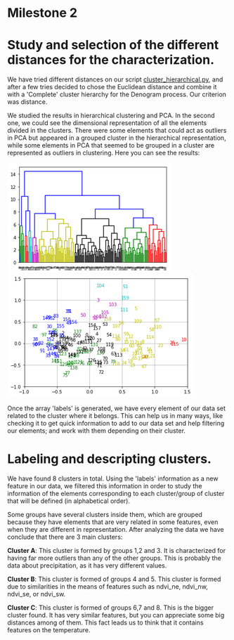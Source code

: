 # Milestone 2

# Study and selection of the different distances for the characterization.
 
We have tried different distances on our script [cluster_hierarchical.py](https://github.com/CarlosCordoba96/Machine-Learning-techniques/blob/master/Milestone2/cluster_hierarchical.py), and after a few tries decided to chose the Euclidean distance and combine it with a 'Complete' cluster hierarchy for the Denogram process. Our criterion was distance. 

We studied the results in hierarchical clustering and PCA. In the second one, we could see the dimensional representation of all the elements divided in the clusters. There were some elements that could act as outliers in PCA but appeared in a grouped cluster in the hierarchical representation, while some elements in PCA that seemed to be grouped in a cluster are represented as outliers in clustering. Here you can see the results:

![Clustering](https://github.com/CarlosCordoba96/Machine-Learning-techniques/blob/master/Milestone2/Images/Clustering.png)
![PCA](https://github.com/CarlosCordoba96/Machine-Learning-techniques/blob/master/Milestone2/Images/PCA_Cluster.png)

Once the array 'labels' is generated, we have every element of our data set related to the cluster where it belongs. This can help us in many ways, like checking it to get quick information to add to our data set and help filtering our elements; and work with them depending on their cluster.

# Labeling and descripting clusters.

We have found 8 clusters in total. Using the 'labels' information as a new feature in our data, we filtered this information in order to study the information of the elements corresponding to each cluster/group of cluster that will be defined (in alphabetical order). 

Some groups have several clusters inside them, which are grouped because they have elements that are very related in some features, even when they are different in representation. After analyzing the data we have conclude that there are 3 main clusters:

**Cluster A**: This cluster is formed by groups 1,2 and 3. It is characterized for having far more outliers than any of the other groups. This is probably the data about precipitation, as it has very different values.

**Cluster B**: This cluster is formed of groups 4 and 5. This cluster is formed due to similarities in the means of features such as ndvi_ne,	ndvi_nw,	ndvi_se, or	ndvi_sw.
 

**Cluster C**: This cluster is formed of groups 6,7 and 8. This is the bigger cluster found. It has very similar features, but you can appreciate some big distances among of them. This fact leads us to think that it contains features on the temperature.


